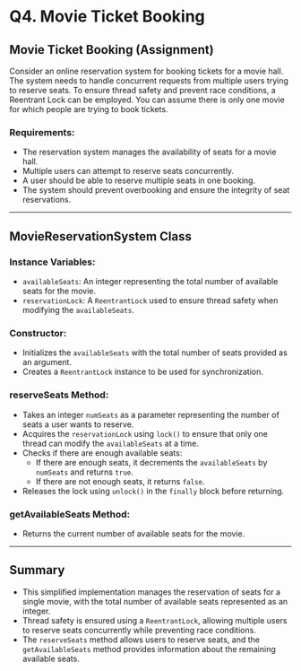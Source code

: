 # Q4. Movie Ticket Booking

## Movie Ticket Booking (Assignment)

Consider an online reservation system for booking tickets for a movie hall. The system needs to handle concurrent requests from multiple users trying to reserve seats. To ensure thread safety and prevent race conditions, a Reentrant Lock can be employed. You can assume there is only one movie for which people are trying to book tickets.

### Requirements:
- The reservation system manages the availability of seats for a movie hall.
- Multiple users can attempt to reserve seats concurrently.
- A user should be able to reserve multiple seats in one booking.
- The system should prevent overbooking and ensure the integrity of seat reservations.

---

## MovieReservationSystem Class

### Instance Variables:
- `availableSeats`: An integer representing the total number of available seats for the movie.
- `reservationLock`: A `ReentrantLock` used to ensure thread safety when modifying the `availableSeats`.

### Constructor:
- Initializes the `availableSeats` with the total number of seats provided as an argument.
- Creates a `ReentrantLock` instance to be used for synchronization.

### reserveSeats Method:
- Takes an integer `numSeats` as a parameter representing the number of seats a user wants to reserve.
- Acquires the `reservationLock` using `lock()` to ensure that only one thread can modify the `availableSeats` at a time.
- Checks if there are enough available seats:
    - If there are enough seats, it decrements the `availableSeats` by `numSeats` and returns `true`.
    - If there are not enough seats, it returns `false`.
- Releases the lock using `unlock()` in the `finally` block before returning.

### getAvailableSeats Method:
- Returns the current number of available seats for the movie.

---

## Summary
- This simplified implementation manages the reservation of seats for a single movie, with the total number of available seats represented as an integer.
- Thread safety is ensured using a `ReentrantLock`, allowing multiple users to reserve seats concurrently while preventing race conditions.
- The `reserveSeats` method allows users to reserve seats, and the `getAvailableSeats` method provides information about the remaining available seats.